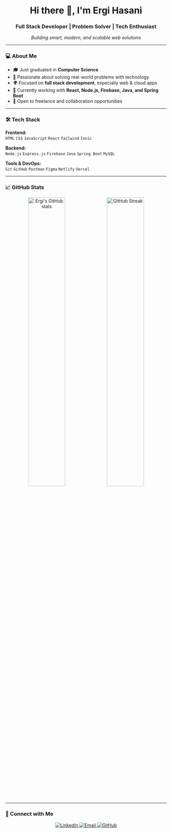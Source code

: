 <h1 align="center">Hi there 👋, I'm Ergi Hasani</h1>
<h3 align="center">Full Stack Developer | Problem Solver | Tech Enthusiast</h3>

<p align="center">
  <i>Building smart, modern, and scalable web solutions</i>
</p>

---

### 💻 About Me

- 🎓 Just graduated in **Computer Science**
- 🧠 Passionate about solving real-world problems with technology
- 🌍 Focused on **full stack development**, especially web & cloud apps
- 🔧 Currently working with **React, Node.js, Firebase, Java, and Spring Boot**
- 🚀 Open to freelance and collaboration opportunities

---

### 🛠️ Tech Stack

**Frontend:**  
`HTML` `CSS` `JavaScript` `React` `Tailwind` `Ionic`

**Backend:**  
`Node.js` `Express.js` `Firebase` `Java` `Spring Boot` `MySQL`

**Tools & DevOps:**  
`Git` `GitHub` `Postman` `Figma` `Netlify` `Vercel`

---

### 📈 GitHub Stats

<p align="center">
  <img src="https://github-readme-stats.vercel.app/api?username=ergishasani&show_icons=true&theme=radical" alt="Ergi's GitHub stats" width="48%" />
  <img src="https://github-readme-streak-stats.herokuapp.com/?user=ergishasani&theme=radical" alt="GitHub Streak" width="48%" />
</p>

---

### 🔗 Connect with Me

<p align="center">
  <a href="https://www.linkedin.com/in/ergis-hasani-bb9ba0174/" target="_blank">
    <img alt="LinkedIn" src="https://img.shields.io/badge/LinkedIn-Ergi%20Hasani-blue?logo=linkedin">
  </a>
  <a href="mailto:ergishasani@icloud.com">
    <img alt="Email" src="https://img.shields.io/badge/Email-ergishasani%40icloud.com-red?logo=gmail">
  </a>
  <a href="https://github.com/ergishasani">
    <img alt="GitHub" src="https://img.shields.io/badge/GitHub-ergishasani-181717?logo=github">
  </a>
</p>
